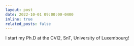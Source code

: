 ```yaml
---
layout: post
date: 2022-10-01 09:00:00-0400
inline: true
related_posts: false
---
```


I start my Ph.D at the CVI2, SnT, University of Luxembourg! 
